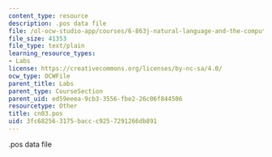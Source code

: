 ```yaml
---
content_type: resource
description: .pos data file
file: /ol-ocw-studio-app/courses/6-863j-natural-language-and-the-computer-representation-of-knowledge-spring-2003/3fc682563175baccc9257291266db891_cn03.pos
file_size: 41353
file_type: text/plain
learning_resource_types:
- Labs
license: https://creativecommons.org/licenses/by-nc-sa/4.0/
ocw_type: OCWFile
parent_title: Labs
parent_type: CourseSection
parent_uid: ed59eeea-9cb3-3556-fbe2-26c06f844506
resourcetype: Other
title: cn03.pos
uid: 3fc68256-3175-bacc-c925-7291266db891
---
```

.pos data file